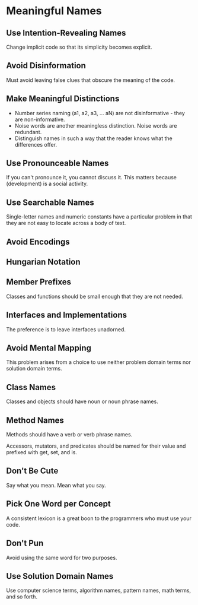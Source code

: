 # Meaningful Names

## Use Intention-Revealing Names

Change implicit code so that its simplicity becomes explicit.

## Avoid Disinformation

Must avoid leaving false clues that obscure the meaning of the code.

## Make Meaningful Distinctions

* Number series naming (a1, a2, a3, ... aN) are not disinformative - they are non-informative.
* Noise words are another meaningless distinction. Noise words are redundant.
* Distinguish names in such a way that the reader knows what the differences offer.

## Use Pronounceable Names

If you can't pronounce it, you cannot discuss it. This matters because (development) is a social activity.

## Use Searchable Names

Single-letter names and numeric constants have a particular problem in that they are not easy to locate across a body of text.

## Avoid Encodings

## Hungarian Notation

## Member Prefixes

Classes and functions should be small enough that they are not needed.

## Interfaces and Implementations

The preference is to leave interfaces unadorned.

## Avoid Mental Mapping

This problem arises from a choice to use neither problem domain terms nor solution domain terms.

## Class Names

Classes and objects should have noun or noun phrase names.

## Method Names

Methods should have a verb or verb phrase names.

Accessors, mutators, and predicates should be named for their value and prefixed with get, set, and is.

## Don't Be Cute

Say what you mean. Mean what you say.

## Pick One Word per Concept

A consistent lexicon is a great boon to the programmers who must use your code.

## Don't Pun

Avoid using the same word for two purposes.

## Use Solution Domain Names

Use computer science terms, algorithm names, pattern names, math terms, and so forth.